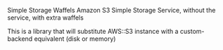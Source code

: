 Simple Storage Waffels
Amazon S3 Simple Storage Service, without the service, with extra waffels

This is a library that will substitute AWS::S3 instance with a custom-backend equivalent (disk or memory)
